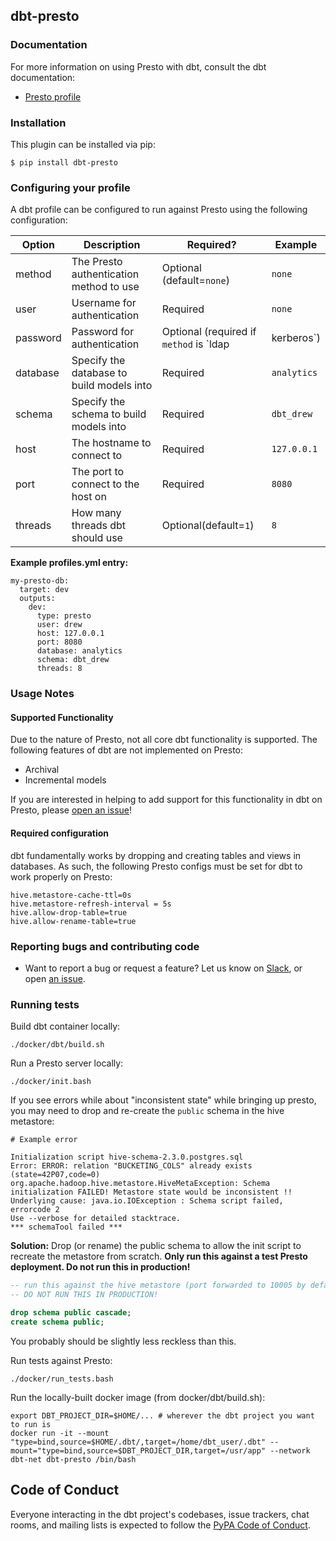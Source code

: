 ## dbt-presto

### Documentation
For more information on using Presto with dbt, consult the dbt documentation:
- [Presto profile](https://docs.getdbt.com/docs/profile-presto)

### Installation
This plugin can be installed via pip:
```
$ pip install dbt-presto
```

### Configuring your profile

A dbt profile can be configured to run against Presto using the following configuration:

| Option  | Description                                        | Required?               | Example                  |
|---------|----------------------------------------------------|-------------------------|--------------------------|
| method  | The Presto authentication method to use | Optional (default=`none`)  | `none`|`kerberos` |
| user  | Username for authentication | Required  | `none`|`drew` |
| password  | Password for authentication | Optional (required if `method` is `ldap|kerberos`)  | `none`|`abc123` |
| database  | Specify the database to build models into | Required  | `analytics` |
| schema  | Specify the schema to build models into | Required | `dbt_drew` |
| host    | The hostname to connect to | Required | `127.0.0.1`  |
| port    | The port to connect to the host on | Required | `8080` |
| threads    | How many threads dbt should use | Optional(default=`1`) | `8` |



**Example profiles.yml entry:**
```
my-presto-db:
  target: dev
  outputs:
    dev:
      type: presto
      user: drew
      host: 127.0.0.1
      port: 8080
      database: analytics
      schema: dbt_drew
      threads: 8
```

### Usage Notes

#### Supported Functionality
Due to the nature of Presto, not all core dbt functionality is supported.
The following features of dbt are not implemented on Presto:
- Archival
- Incremental models


If you are interested in helping to add support for this functionality in dbt on Presto, please [open an issue](https://github.com/fishtown-analytics/dbt-presto/issues/new)!

#### Required configuration
dbt fundamentally works by dropping and creating tables and views in databases.
As such, the following Presto configs must be set for dbt to work properly on Presto:

```
hive.metastore-cache-ttl=0s
hive.metastore-refresh-interval = 5s
hive.allow-drop-table=true
hive.allow-rename-table=true
```


### Reporting bugs and contributing code

-   Want to report a bug or request a feature? Let us know on [Slack](http://slack.getdbt.com/), or open [an issue](https://github.com/fishtown-analytics/dbt-presto/issues/new).

### Running tests
Build dbt container locally:

```
./docker/dbt/build.sh
```

Run a Presto server locally:

```
./docker/init.bash
```

If you see errors while about "inconsistent state" while bringing up presto,
you may need to drop and re-create the `public` schema in the hive metastore:
```
# Example error

Initialization script hive-schema-2.3.0.postgres.sql
Error: ERROR: relation "BUCKETING_COLS" already exists (state=42P07,code=0)
org.apache.hadoop.hive.metastore.HiveMetaException: Schema initialization FAILED! Metastore state would be inconsistent !!
Underlying cause: java.io.IOException : Schema script failed, errorcode 2
Use --verbose for detailed stacktrace.
*** schemaTool failed ***
```

**Solution:** Drop (or rename) the public schema to allow the init script to recreate the metastore from scratch. **Only run this against a test Presto deployment. Do not run this in production!**
```sql
-- run this against the hive metastore (port forwarded to 10005 by default)
-- DO NOT RUN THIS IN PRODUCTION!

drop schema public cascade;
create schema public;
```

You probably should be slightly less reckless than this.

Run tests against Presto:

```
./docker/run_tests.bash
```

Run the locally-built docker image (from docker/dbt/build.sh):
```
export DBT_PROJECT_DIR=$HOME/... # wherever the dbt project you want to run is
docker run -it --mount "type=bind,source=$HOME/.dbt/,target=/home/dbt_user/.dbt" --mount="type=bind,source=$DBT_PROJECT_DIR,target=/usr/app" --network dbt-net dbt-presto /bin/bash
```

## Code of Conduct

Everyone interacting in the dbt project's codebases, issue trackers, chat rooms, and mailing lists is expected to follow the [PyPA Code of Conduct](https://www.pypa.io/en/latest/code-of-conduct/).
